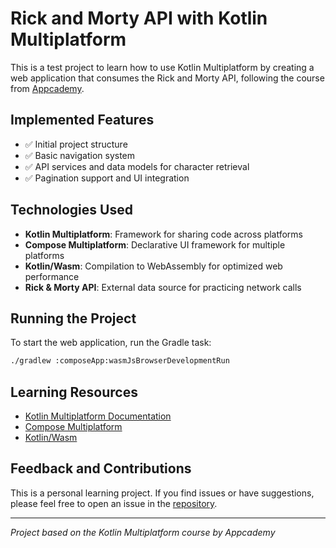 # Rick and Morty API with Kotlin Multiplatform

This is a test project to learn how to use Kotlin Multiplatform by creating a web application that consumes the Rick and
Morty API, following the course
from [Appcademy](https://www.appcademy.dev/kotlin-multiplataforma-compose-curso-definitivo-desde-0).

## Implemented Features

- ✅ Initial project structure
- ✅ Basic navigation system
- ✅ API services and data models for character retrieval
- ✅ Pagination support and UI integration

## Technologies Used

- **Kotlin Multiplatform**: Framework for sharing code across platforms
- **Compose Multiplatform**: Declarative UI framework for multiple platforms
- **Kotlin/Wasm**: Compilation to WebAssembly for optimized web performance
- **Rick & Morty API**: External data source for practicing network calls

## Running the Project

To start the web application, run the Gradle task:

```bash
./gradlew :composeApp:wasmJsBrowserDevelopmentRun
```

## Learning Resources

- [Kotlin Multiplatform Documentation](https://www.jetbrains.com/help/kotlin-multiplatform-dev/get-started.html)
- [Compose Multiplatform](https://github.com/JetBrains/compose-multiplatform/)
- [Kotlin/Wasm](https://kotl.in/wasm/)

## Feedback and Contributions

This is a personal learning project. If you find issues or have suggestions, please feel free to open an issue in
the [repository](https://github.com/AdriReche/kmp-rick-morty-web).

---

*Project based on the Kotlin Multiplatform course by Appcademy*